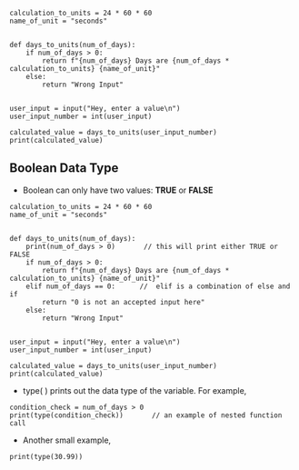 ```
calculation_to_units = 24 * 60 * 60
name_of_unit = "seconds"


def days_to_units(num_of_days):
    if num_of_days > 0:
        return f"{num_of_days} Days are {num_of_days * calculation_to_units} {name_of_unit}"
    else:
        return "Wrong Input"


user_input = input("Hey, enter a value\n")
user_input_number = int(user_input)

calculated_value = days_to_units(user_input_number)
print(calculated_value)
```



## Boolean Data Type ##

* Boolean can only have two values: <b>TRUE</b> or <b>FALSE</b>

```
calculation_to_units = 24 * 60 * 60
name_of_unit = "seconds"


def days_to_units(num_of_days):
    print(num_of_days > 0)       // this will print either TRUE or FALSE
    if num_of_days > 0:
        return f"{num_of_days} Days are {num_of_days * calculation_to_units} {name_of_unit}"
    elif num_of_days == 0:      //  elif is a combination of else and if
        return "0 is not an accepted input here"
    else:
        return "Wrong Input"


user_input = input("Hey, enter a value\n")
user_input_number = int(user_input)

calculated_value = days_to_units(user_input_number)
print(calculated_value)
```



* type( ) prints out the data type of the variable. For example,

```
condition_check = num_of_days > 0
print(type(condition_check))       // an example of nested function call
```
* Another small example,
```
print(type(30.99))
```
